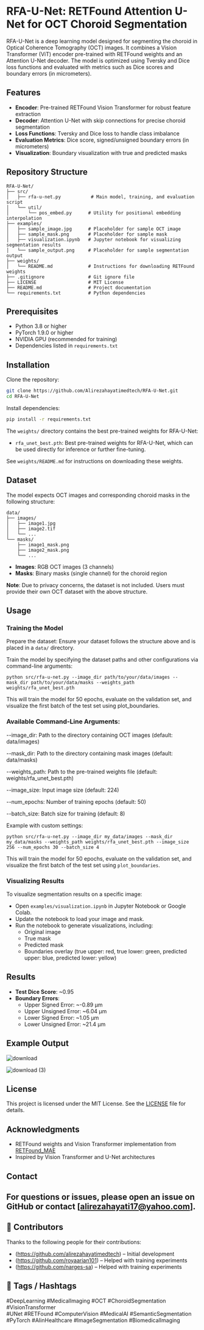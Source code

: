 # RFA-U-Net: RETFound Attention U-Net for OCT Choroid Segmentation

RFA-U-Net is a deep learning model designed for segmenting the choroid in Optical Coherence Tomography (OCT) images. It combines a Vision Transformer (ViT) encoder pre-trained with RETFound weights and an Attention U-Net decoder. The model is optimized using Tversky and Dice loss functions and evaluated with metrics such as Dice scores and boundary errors (in micrometers).

## Features

- **Encoder**: Pre-trained RETFound Vision Transformer for robust feature extraction  
- **Decoder**: Attention U-Net with skip connections for precise choroid segmentation  
- **Loss Functions**: Tversky and Dice loss to handle class imbalance  
- **Evaluation Metrics**: Dice score, signed/unsigned boundary errors (in micrometers)  
- **Visualization**: Boundary visualization with true and predicted masks  

## Repository Structure
```
RFA-U-Net/
├── src/
│   ├── rfa-u-net.py           # Main model, training, and evaluation script
│   └── util/
│       └── pos_embed.py      # Utility for positional embedding interpolation
├── examples/
│   ├── sample_image.jpg      # Placeholder for sample OCT image
│   ├── sample_mask.png       # Placeholder for sample mask
│   ├── visualization.ipynb   # Jupyter notebook for visualizing segmentation results
│   └── sample_output.png     # Placeholder for sample segmentation output
├── weights/
│   └── README.md             # Instructions for downloading RETFound weights
├── .gitignore                # Git ignore file
├── LICENSE                   # MIT License
├── README.md                 # Project documentation
└── requirements.txt          # Python dependencies
```

## Prerequisites

- Python 3.8 or higher  
- PyTorch 1.9.0 or higher  
- NVIDIA GPU (recommended for training)  
- Dependencies listed in `requirements.txt`  

## Installation

Clone the repository:
```bash
git clone https://github.com/Alirezahayatimedtech/RFA-U-Net.git
cd RFA-U-Net
```

Install dependencies:
```bash
pip install -r requirements.txt
```

The `weights/` directory contains the best pre-trained weights for RFA-U-Net:

* `rfa_unet_best.pth`: Best pre-trained weights for RFA-U-Net, which can be used directly for inference or further fine-tuning.

See `weights/README.md` for instructions on downloading these weights.



## Dataset

The model expects OCT images and corresponding choroid masks in the following structure:

```
data/
├── images/
│   ├── image1.jpg
│   ├── image2.tif
│   └── ...
└── masks/
    ├── image1_mask.png
    ├── image2_mask.png
    └── ...
```

- **Images**: RGB OCT images (3 channels)  
- **Masks**: Binary masks (single channel) for the choroid region

**Note**: Due to privacy concerns, the dataset is not included. Users must provide their own OCT dataset with the above structure.

## Usage

### Training the Model

Prepare the dataset: Ensure your dataset follows the structure above and is placed in a `data/` directory.

Train the model by specifying the dataset paths and other configurations via command-line arguments:


```
python src/rfa-u-net.py --image_dir path/to/your/data/images --mask_dir path/to/your/data/masks --weights_path weights/rfa_unet_best.pth
```
This will train the model for 50 epochs, evaluate on the validation set, and visualize the first batch of the test set using plot_boundaries.

### Available Command-Line Arguments:





--image_dir: Path to the directory containing OCT images (default: data/images)



--mask_dir: Path to the directory containing mask images (default: data/masks)



--weights_path: Path to the pre-trained weights file (default: weights/rfa_unet_best.pth)



--image_size: Input image size (default: 224)



--num_epochs: Number of training epochs (default: 50)



--batch_size: Batch size for training (default: 8)

Example with custom settings:
```
python src/rfa-u-net.py --image_dir my_data/images --mask_dir my_data/masks --weights_path weights/rfa_unet_best.pth --image_size 256 --num_epochs 30 --batch_size 4
```
This will train the model for 50 epochs, evaluate on the validation set, and visualize the first batch of the test set using `plot_boundaries`.

### Visualizing Results

To visualize segmentation results on a specific image:

- Open `examples/visualization.ipynb` in Jupyter Notebook or Google Colab.
- Update the notebook to load your image and mask.
- Run the notebook to generate visualizations, including:
  - Original image  
  - True mask  
  - Predicted mask  
  - Boundaries overlay (true upper: red, true lower: green, predicted upper: blue, predicted lower: yellow)  

## Results


- **Test Dice Score**: ~0.95  
- **Boundary Errors**:  
  - Upper Signed Error: ~-0.89 μm 
  - Upper Unsigned Error: ~6.04 μm 
  - Lower Signed Error: ~1.05 μm  
  - Lower Unsigned Error: ~21.4 μm 

## Example Output
![download](https://github.com/user-attachments/assets/f86b0c96-b683-47f1-9cf5-d159c40cc59a)

![download (3)](https://github.com/user-attachments/assets/b971b051-7c57-46e9-b1eb-a08bed3edcb6)



## License

This project is licensed under the MIT License. See the [LICENSE](LICENSE) file for details.

## Acknowledgments

- RETFound weights and Vision Transformer implementation from [RETFound_MAE](https://github.com/rmaphoh/RETFound_MAE)  
- Inspired by Vision Transformer and U-Net architectures  

## Contact

For questions or issues, please open an issue on GitHub or contact [alirezahayati17@yahoo.com].
---
## 🤝 Contributors

Thanks to the following people for their contributions:

- (https://github.com/alirezahayatimedtech) – Initial development
- (https://github.com/royaarian101) – Helped with training experiments
- (https://github.com/narges-sa) – Helped with training experiments

## 📌 Tags / Hashtags

#DeepLearning #MedicalImaging #OCT #ChoroidSegmentation #VisionTransformer  
#UNet #RETFound #ComputerVision #MedicalAI #SemanticSegmentation  
#PyTorch #AIinHealthcare #ImageSegmentation #BiomedicalImaging

